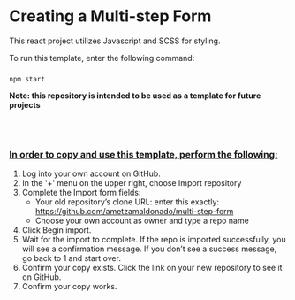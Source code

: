 # Creating a Multi-step Form

This react project utilizes Javascript and SCSS for styling. 

To run this template, enter the following command:
### 
    npm start
    

**Note: this repository is intended to be used as a template for future projects**

<br>
<br>

### <u> In order to copy and use this template, perform the following: </u>

1. Log into your own account on GitHub.
2. In the '+' menu on the upper right, choose Import repository
3. Complete the Import form fields:
    - Your old repository’s clone URL: enter this exactly: https://github.com/ametzamaldonado/multi-step-form
    - Choose your own account as owner and type a repo name
4. Click Begin import.
5. Wait for the import to complete. If the repo is imported successfully, you will see a confirmation message. If you don’t see a success message, go back to 1 and start over.
6. Confirm your copy exists. Click the link on your new repository to see it on GitHub.
7. Confirm your copy works.

